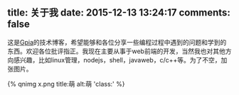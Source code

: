title: 关于我
date: 2015-12-13 13:24:17
comments: false
---

这是[Gpia](https://github.com/gpia)的技术博客，希望能够和各位分享一些编程过程中遇到的问题和学到的东西。欢迎各位批评指正。我现在主要从事于web前端的开发，当然我也对其他方向感兴趣，比如linux管理，nodejs，shell，javaweb，c/c++等。为了不空，加张图片。

{% qnimg x.png title:萌 alt:萌 'class:' %}